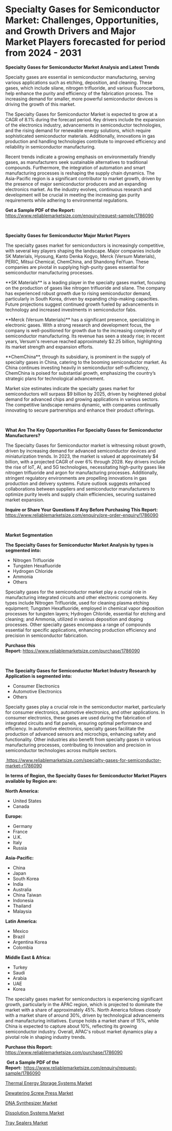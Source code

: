 <p><h1>Specialty Gases for Semiconductor Market: Challenges, Opportunities, and Growth Drivers and Major Market Players forecasted for period from 2024 - 2031</h1></p><p><strong>Specialty Gases for Semiconductor Market Analysis and Latest Trends</strong></p>
<p><p>Specialty gases are essential in semiconductor manufacturing, serving various applications such as etching, deposition, and cleaning. These gases, which include silane, nitrogen trifluoride, and various fluorocarbons, help enhance the purity and efficiency of the fabrication process. The increasing demand for smaller, more powerful semiconductor devices is driving the growth of this market.</p><p>The Specialty Gases for Semiconductor Market is expected to grow at a CAGR of 8.1% during the forecast period. Key drivers include the expansion of the electronics industry, advancements in semiconductor technologies, and the rising demand for renewable energy solutions, which require sophisticated semiconductor materials. Additionally, innovations in gas production and handling technologies contribute to improved efficiency and reliability in semiconductor manufacturing.</p><p>Recent trends indicate a growing emphasis on environmentally friendly gases, as manufacturers seek sustainable alternatives to traditional compounds. Furthermore, the integration of automation and smart manufacturing processes is reshaping the supply chain dynamics. The Asia-Pacific region is a significant contributor to market growth, driven by the presence of major semiconductor producers and an expanding electronics market. As the industry evolves, continuous research and development will be crucial in meeting the increasing gas purity requirements while adhering to environmental regulations.</p></p>
<p><strong>Get a Sample PDF of the Report:&nbsp;</strong> <a href="https://www.reliablemarketsize.com/enquiry/request-sample/1786090?utm_campaign=1105&utm_medium=2&utm_source=Github&utm_content=ia&utm_term=09102024&utm_id=specialty-gases-for-semiconductor">https://www.reliablemarketsize.com/enquiry/request-sample/1786090</a></p>
<p>&nbsp;</p>
<p><strong>Specialty Gases for Semiconductor Major Market Players</strong></p>
<p><p>The specialty gases market for semiconductors is increasingly competitive, with several key players shaping the landscape. Major companies include SK Materials, Hyosung, Kanto Denka Kogyo, Merck (Versum Materials), PERIC, Mitsui Chemical, ChemChina, and Shandong FeiYuan. These companies are pivotal in supplying high-purity gases essential for semiconductor manufacturing processes.</p><p>**SK Materials** is a leading player in the specialty gases market, focusing on the production of gases like nitrogen trifluoride and silane. The company has experienced robust growth due to rising semiconductor demand, particularly in South Korea, driven by expanding chip-making capacities. Future projections suggest continued growth fueled by advancements in technology and increased investments in semiconductor fabs.</p><p>**Merck (Versum Materials)** has a significant presence, specializing in electronic gases. With a strong research and development focus, the company is well-positioned for growth due to the increasing complexity of semiconductor manufacturing. Its revenue has seen a steady rise; in recent years, Versum's revenue reached approximately $2.25 billion, highlighting its market strength and expansion efforts.</p><p>**ChemChina**, through its subsidiary, is prominent in the supply of specialty gases in China, catering to the booming semiconductor market. As China continues investing heavily in semiconductor self-sufficiency, ChemChina is poised for substantial growth, emphasizing the country’s strategic plans for technological advancement.</p><p>Market size estimates indicate the specialty gases market for semiconductors will surpass $9 billion by 2025, driven by heightened global demand for advanced chips and growing applications in various sectors. The competitive landscape remains dynamic, with companies continually innovating to secure partnerships and enhance their product offerings.</p></p>
<p>&nbsp;</p>
<p><strong>What Are The Key Opportunities For Specialty Gases for Semiconductor Manufacturers?</strong></p>
<p><p>The Specialty Gases for Semiconductor market is witnessing robust growth, driven by increasing demand for advanced semiconductor devices and miniaturization trends. In 2023, the market is valued at approximately $4 billion, with a projected CAGR of over 6% through 2028. Key drivers include the rise of IoT, AI, and 5G technologies, necessitating high-purity gases like nitrogen trifluoride and argon for manufacturing processes. Additionally, stringent regulatory environments are propelling innovations in gas production and delivery systems. Future outlook suggests enhanced collaborations between suppliers and semiconductor manufacturers to optimize purity levels and supply chain efficiencies, securing sustained market expansion.</p></p>
<p><strong>Inquire or Share Your Questions If Any Before Purchasing This Report:</strong> <a href="https://www.reliablemarketsize.com/enquiry/pre-order-enquiry/1786090?utm_campaign=1105&utm_medium=2&utm_source=Github&utm_content=ia&utm_term=09102024&utm_id=specialty-gases-for-semiconductor">https://www.reliablemarketsize.com/enquiry/pre-order-enquiry/1786090</a></p>
<p>&nbsp;</p>
<p><strong>Market Segmentation</strong></p>
<p><strong>The Specialty Gases for Semiconductor Market Analysis by types is segmented into:</strong></p>
<p><ul><li>Nitrogen Trifluoride</li><li>Tungsten Hexafluoride</li><li>Hydrogen Chloride</li><li>Ammonia</li><li>Others</li></ul></p>
<p><p>Specialty gases for the semiconductor market play a crucial role in manufacturing integrated circuits and other electronic components. Key types include Nitrogen Trifluoride, used for cleaning plasma etching equipment; Tungsten Hexafluoride, employed in chemical vapor deposition processes for tungsten layers; Hydrogen Chloride, essential for etching and cleaning; and Ammonia, utilized in various deposition and doping processes. Other specialty gases encompass a range of compounds essential for specific applications, enhancing production efficiency and precision in semiconductor fabrication.</p></p>
<p><strong>Purchase this Report:&nbsp;</strong><a href="https://www.reliablemarketsize.com/purchase/1786090?utm_campaign=1105&utm_medium=2&utm_source=Github&utm_content=ia&utm_term=09102024&utm_id=specialty-gases-for-semiconductor">https://www.reliablemarketsize.com/purchase/1786090</a></p>
<p>&nbsp;</p>
<p><strong>The Specialty Gases for Semiconductor Market Industry Research by Application is segmented into:</strong></p>
<p><ul><li>Consumer Electronics</li><li>Automotive Electronics</li><li>Others</li></ul></p>
<p><p>Specialty gases play a crucial role in the semiconductor market, particularly for consumer electronics, automotive electronics, and other applications. In consumer electronics, these gases are used during the fabrication of integrated circuits and flat panels, ensuring optimal performance and efficiency. In automotive electronics, specialty gases facilitate the production of advanced sensors and microchips, enhancing safety and functionality. Other industries also benefit from specialty gases in various manufacturing processes, contributing to innovation and precision in semiconductor technologies across multiple sectors.</p></p>
<p><a href="https://www.reliablemarketsize.com/specialty-gases-for-semiconductor-market-r1786090?utm_campaign=1105&utm_medium=2&utm_source=Github&utm_content=ia&utm_term=09102024&utm_id=specialty-gases-for-semiconductor">&nbsp;https://www.reliablemarketsize.com/specialty-gases-for-semiconductor-market-r1786090</a></p>
<p><strong>In terms of Region, the Specialty Gases for Semiconductor Market Players available by Region are:</strong></p>
<p>
    <p> <strong> North America: </strong>
        <ul>
            <li>United States</li>
            <li>Canada</li>
        </ul>
        </p> 
    <p> <strong> Europe: </strong>
        <ul>
            <li>Germany</li>
            <li>France</li>
            <li>U.K.</li>
            <li>Italy</li>
            <li>Russia</li>
        </ul>
        </p> 
    <p> <strong> Asia-Pacific: </strong>
        <ul>
            <li>China</li>
            <li>Japan</li>
            <li>South Korea</li>
            <li>India</li>
            <li>Australia</li>
            <li>China Taiwan</li>
            <li>Indonesia</li>
            <li>Thailand</li>
            <li>Malaysia</li>
        </ul>
        </p> 
    <p> <strong> Latin America: </strong>
        <ul>
            <li>Mexico</li>
            <li>Brazil</li>
            <li>Argentina Korea</li>
            <li>Colombia</li>
        </ul>
        </p> 
    <p> <strong> Middle East & Africa: </strong>
        <ul>
            <li>Turkey</li>
            <li>Saudi</li>
            <li>Arabia</li>
            <li>UAE</li>
            <li>Korea</li>
        </ul>
    </p>
    </p>
<p><p>The specialty gases market for semiconductors is experiencing significant growth, particularly in the APAC region, which is projected to dominate the market with a share of approximately 45%. North America follows closely with a market share of around 30%, driven by technological advancements and manufacturing initiatives. Europe holds a market share of 15%, while China is expected to capture about 10%, reflecting its growing semiconductor industry. Overall, APAC's robust market dynamics play a pivotal role in shaping industry trends.</p></p>
<p><strong>Purchase this Report: </strong><a href="https://www.reliablemarketsize.com/purchase/1786090?utm_campaign=1105&utm_medium=2&utm_source=Github&utm_content=ia&utm_term=09102024&utm_id=specialty-gases-for-semiconductor">https://www.reliablemarketsize.com/purchase/1786090</a></p>
<p>&nbsp;<strong>Get a Sample PDF of the Report:&nbsp;&nbsp;</strong><a href="https://www.reliablemarketsize.com/enquiry/request-sample/1786090?utm_campaign=1105&utm_medium=2&utm_source=Github&utm_content=ia&utm_term=09102024&utm_id=specialty-gases-for-semiconductor">https://www.reliablemarketsize.com/enquiry/request-sample/1786090</a></p>
<p><strong></strong></p>
<p><p><a href="https://www.linkedin.com/pulse/global-thermal-energy-storage-systems-market-analysis-1fjwe?utm_campaign=1105&utm_medium=2&utm_source=Github&utm_content=ia&utm_term=09102024&utm_id=specialty-gases-for-semiconductor">Thermal Energy Storage Systems Market</a></p><p><a href="https://www.linkedin.com/pulse/future-innovation-global-dewatering-screw-press-market-bsnxe?trackingId=vG4l%2BkbSSmerD8CFXqQFbg%3D%3D&utm_campaign=1105&utm_medium=2&utm_source=Github&utm_content=ia&utm_term=09102024&utm_id=specialty-gases-for-semiconductor">Dewatering Screw Press Market</a></p><p><a href="https://www.linkedin.com/pulse/dna-synthesizer-market2024-2031-industry-insights-investment-tcf3e?trackingId=n%2FvNCG3STHC5MOnN9l7GHw%3D%3D&utm_campaign=1105&utm_medium=2&utm_source=Github&utm_content=ia&utm_term=09102024&utm_id=specialty-gases-for-semiconductor">DNA Synthesizer Market</a></p><p><a href="https://www.linkedin.com/pulse/dissolution-systems-market-evolution-global-trends-regional-z6sue?trackingId=%2BUxgFBG5SZC2OPu0RYxEig%3D%3D&utm_campaign=1105&utm_medium=2&utm_source=Github&utm_content=ia&utm_term=09102024&utm_id=specialty-gases-for-semiconductor">Dissolution Systems Market</a></p><p><a href="https://www.linkedin.com/pulse/tray-sealers-market-global-insights-regional-analysis-2024-nugue?trackingId=Eoc8SM%2BgSbSpVycRDOu2AQ%3D%3D&utm_campaign=1105&utm_medium=2&utm_source=Github&utm_content=ia&utm_term=09102024&utm_id=specialty-gases-for-semiconductor">Tray Sealers Market</a></p></p>